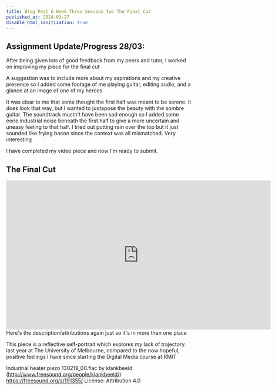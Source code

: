 ```yaml
---
title: Blog Post 6 Week Three Session Two The Final Cut
published_at: 2024-03-27
disable_html_sanitization: true
---
```

## Assignment Update/Progress 28/03: 
After being given lots of good feedback from my peers and tutor, I worked on improving my piece for the final cut

A suggestion was to include more about my aspirations and my creative presence so I added some footage of me playing guitar, editing audio, and a glance at an image of one of my heroes

It was clear to me that some thought the first half was meant to be serene. It does look that way, but I wanted to juxtapose the beauty with the sombre guitar. The soundtrack mustn't have been sad enough so I added some eerie industrial noise beneath the first half to give a more uncertain and uneasy feeling to that half. I tried out putting rain over the top but it just sounded like frying bacon since the context was all mismatched. Very interesting

I have completed my video piece and now I'm ready to submit.

## The Final Cut
<iframe width="720" height="406" src="https://www.youtube.com/embed/jXm4Edh5k4c" title="Self Portrait for DMS1" frameborder="0" allow="accelerometer; autoplay; clipboard-write; encrypted-media; gyroscope; picture-in-picture; web-share" referrerpolicy="strict-origin-when-cross-origin" allowfullscreen></iframe>
Here's the description/attributions again just so it's in more than one place


This piece is a reflective self-portrait which explores my lack of trajectory last year at The University of Melbourne, compared to the now hopeful, positive feelings I have since starting the Digital Media course at RMIT

Industrial heater piezo 130219_00.flac by klankbeeld (http://www.freesound.org/people/klankbeeld/)
https://freesound.org/s/191355/ 
License: Attribution 4.0